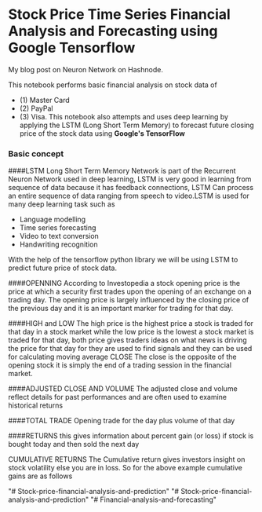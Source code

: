 # Stock Price Time Series Financial Analysis and Forecasting using Google Tensorflow

My blog post on Neuron Network on Hashnode.


This notebook performs basic financial analysis on stock data of 
 - (1) Master Card 
 - (2) PayPal 
 - (3) Visa. 
This notebook also attempts and uses deep learning by applying the LSTM (Long Short Term Memory)
to forecast future closing price of the stock data using **Google's TensorFlow**  

### Basic concept 

####LSTM
Long Short Term Memory Network is part of the Recurrent Neuron Network used in deep learning, LSTM is very
good in learning from sequence of data because it has feedback connections, LSTM Can process an entire 
sequence of data ranging from speech to video.LSTM is used for many deep learning task such as 
- Language modelling 
- Time series forecasting
- Video to text conversion
- Handwriting recognition 

With the help of the tensorflow python library we will be using LSTM to predict future price of stock data.


####OPENNING 
According to Investopedia a stock opening price is the price at which a security first trades upon the opening of an exchange on a trading day. The opening price is largely influenced by the closing price of the previous day and it is an important marker for trading for that day.

####HIGH and LOW
The high price is the highest price a stock is traded for that day in a stock market while the low price is the lowest a stock market is traded for that day, both price gives traders ideas on what news is driving the price for that day for they are used to find signals and they can be used for calculating moving average
CLOSE
The close is the opposite of the opening stock it is simply the end of a trading session in the financial market.

####ADJUSTED CLOSE AND VOLUME
The adjusted close and volume reflect details for past performances and are often used to examine historical returns 

####TOTAL TRADE 
Opening trade for the day plus volume of that day

####RETURNS
this gives information about percent gain (or loss) if stock is bought today and then sold the next day

CUMULATIVE RETURNS
The Cumulative return gives investors insight on stock volatility 
else you are in loss. So for the above example cumulative gains are as follows

"# Stock-price-financial-analysis-and-prediction" 
"# Stock-price-financial-analysis-and-prediction" 
"# Financial-analysis-and-forecasting" 
